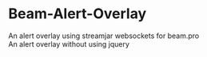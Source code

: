 # Beam-Alert-Overlay
An alert overlay using streamjar websockets for beam.pro  
An alert overlay without using jquery
